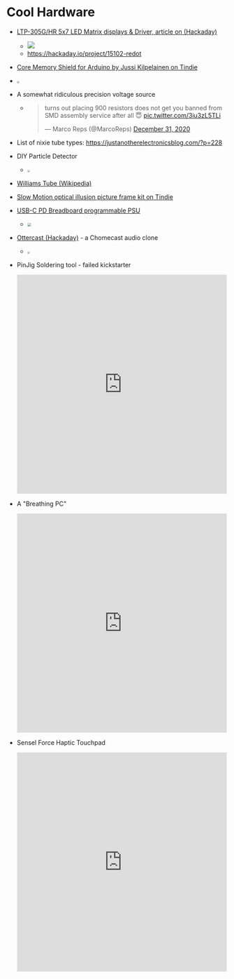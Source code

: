 # Cool Hardware

* [LTP-305G/HR 5x7 LED Matrix displays & Driver, article on (Hackaday)](https://hackaday.com/2020/12/23/a-tiny-led-matrix-is-better-with-friends/)
  
  * ![](https://hackaday.com/wp-content/uploads/2020/12/ezgif-3-ad750f172571.gif?w=600)
  * https://hackaday.io/project/15102-redot

* [Core Memory Shield for Arduino by Jussi Kilpelainen on Tindie](https://www.tindie.com/products/kilpelaj/core-memory-shield-for-arduino/)
  
* <img src="https://cdn.tindiemedia.com/images/resize/8lV_BMahceQidSR0Y2vqfpc8mTc=/p/full-fit-in/2400x1600/i/11183/products/2020-02-16T09%3A31%3A21.486Z-DSCF6793_crop.jpg?1606306133" style="zoom:33%;" />
  
* A somewhat ridiculous precision voltage source  

  * <blockquote class="twitter-tweet"><p lang="en" dir="ltr">turns out placing 900 resistors does not get you banned from SMD assembly service after all 😇 <a href="https://t.co/3iu3zL5TLi">pic.twitter.com/3iu3zL5TLi</a></p>&mdash; Marco Reps (@MarcoReps) <a href="https://twitter.com/MarcoReps/status/1344720545703747589?ref_src=twsrc%5Etfw">December 31, 2020</a></blockquote> <script async src="https://platform.twitter.com/widgets.js" charset="utf-8"></script>

* List of nixie tube types: https://justanotherelectronicsblog.com/?p=228

* DIY Particle Detector
  
  * <img src="https://github.com/ozel/DIY_particle_detector/raw/master/images/Alpha-spectrometer_with_ceramics_in_chocolate_box.jpeg" style="zoom:33%;" />

* [Williams Tube (Wikipedia)](https://en.wikipedia.org/wiki/Williams_tube)

* [Slow Motion optical illusion picture frame kit on Tindie](https://www.tindie.com/products/Nick64/jf-slomo-slow-motion-frame-diy-kit/)

* [USB-C PD Breadboard programmable PSU](https://hackaday.com/2021/01/16/usb-c-programmable-power-supply-for-any-project/)

  * <img src="https://hackaday.com/wp-content/uploads/2021/01/5312271609785641535.jpg?w=800" style="zoom:50%;" />
  
* [Ottercast (Hackaday)](https://hackaday.com/2021/04/06/you-otter-be-able-to-stream-that-audio-open-hardware-eclipses-chromecast-audio/) - a Chomecast audio clone

  * <img src="https://raw.githubusercontent.com/Ottercast/OtterCastAudioV2/main/images/4.jpeg" style="zoom:33%;" />

* PinJig Soldering tool - failed kickstarter

  <iframe width="100%" height="500" src="https://www.youtube.com/embed/o-9gB3QkQTs" title="YouTube video player" frameborder="0" allow="accelerometer; autoplay; clipboard-write; encrypted-media; gyroscope; picture-in-picture" allowfullscreen></iframe>

* A "Breathing PC"

  <iframe width="100%" height="500" src="https://www.youtube.com/embed/C3GKe7eXbPE" title="YouTube video player" frameborder="0" allow="accelerometer; autoplay; clipboard-write; encrypted-media; gyroscope; picture-in-picture" allowfullscreen></iframe>

* Sensel Force Haptic Touchpad

  <iframe width="100%" height="500" src="https://www.youtube.com/embed/XuM2ZG_Hwjk?list=PL5cGwrD7cv8hK-qxPqRB25Dzs0BtLWhXz" title="YouTube video player" frameborder="0" allow="accelerometer; autoplay; clipboard-write; encrypted-media; gyroscope; picture-in-picture" allowfullscreen></iframe>
